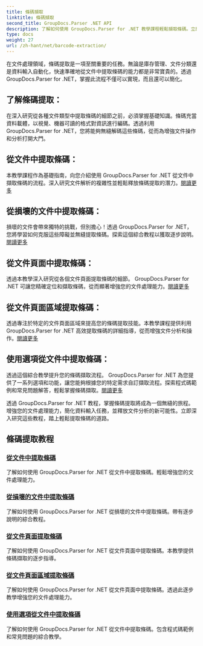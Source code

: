 ```yaml
---
title: 條碼擷取
linktitle: 條碼擷取
second_title: GroupDocs.Parser .NET API
description: 了解如何使用 GroupDocs.Parser for .NET 教學課程輕鬆擷取條碼。立即增強您的文件處理能力！
type: docs
weight: 27
url: /zh-hant/net/barcode-extraction/
---
```


在文件處理領域，條碼提取是一項至關重要的任務。無論是庫存管理、文件分類還是資料輸入自動化，快速準確地從文件中提取條碼的能力都是非常寶貴的。透過 GroupDocs.Parser for .NET，掌握此流程不僅可以實現，而且還可以簡化。

## 了解條碼提取：

在深入研究從各種文件類型中提取條碼的細節之前，必須掌握基礎知識。條碼充當資料載體，以視覺、機器可讀的格式對資訊進行編碼。透過利用 GroupDocs.Parser for .NET，您將能夠無縫解碼這些條碼，從而為增強文件操作和分析打開大門。

## 從文件中提取條碼：
本教學課程作為基礎指南，向您介紹使用 GroupDocs.Parser for .NET 從文件中擷取條碼的流程。深入研究文件解析的複雜性並輕鬆釋放條碼提取的潛力。[閱讀更多](./extract-barcodes-from-document/)

## 從損壞的文件中提取條碼：
損壞的文件會帶來獨特的挑戰，但別擔心！透過 GroupDocs.Parser for .NET，您將學習如何克服這些障礙並無縫提取條碼。探索這個綜合教程以獲取逐步說明。[閱讀更多](./extract-barcodes-from-corrupted-document/)

## 從文件頁面中提取條碼：
透過本教學深入研究從各個文件頁面提取條碼的細節。 GroupDocs.Parser for .NET 可讓您精確定位和擷取條碼，從而顯著增強您的文件處理能力。[閱讀更多](./extract-barcodes-from-document-page/)

## 從文件頁面區域提取條碼：
透過專注於特定的文件頁面區域來提高您的條碼提取技能。本教學課程提供利用 GroupDocs.Parser for .NET 高效提取條碼的詳細指導，從而增強文件分析和操作。[閱讀更多](./extract-barcodes-from-document-page-area/)

## 使用選項從文件中提取條碼：
透過這個綜合教學提升您的條碼擷取流程。 GroupDocs.Parser for .NET 為您提供了一系列選項和功能，讓您能夠根據您的特定需求自訂擷取流程。探索程式碼範例和常見問題解答，輕鬆掌握條碼擷取。[閱讀更多](./extract-barcodes-from-document-with-options/)

透過 GroupDocs.Parser for .NET 教程，掌握條碼提取將成為一個無縫的旅程。增強您的文件處理能力，簡化資料輸入任務，並釋放文件分析的新可能性。立即深入研究這些教程，踏上輕鬆提取條碼的道路。
## 條碼提取教程
### [從文件中提取條碼](./extract-barcodes-from-document/)
了解如何使用 GroupDocs.Parser for .NET 從文件中提取條碼。輕鬆增強您的文件處理能力。
### [從損壞的文件中提取條碼](./extract-barcodes-from-corrupted-document/)
了解如何使用 GroupDocs.Parser for .NET 從損壞的文件中提取條碼。帶有逐步說明的綜合教程。
### [從文件頁面提取條碼](./extract-barcodes-from-document-page/)
了解如何使用 GroupDocs.Parser for .NET 從文件頁面中提取條碼。本教學提供條碼擷取的逐步指導。
### [從文件頁面區域提取條碼](./extract-barcodes-from-document-page-area/)
了解如何使用 GroupDocs.Parser for .NET 從文件頁面中提取條碼。透過此逐步教學增強您的文件處理能力。
### [使用選項從文件中提取條碼](./extract-barcodes-from-document-with-options/)
了解如何使用 GroupDocs.Parser for .NET 從文件中提取條碼。包含程式碼範例和常見問題的綜合教學。